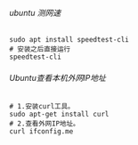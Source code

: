 ###### ubuntu 测网速
```
sudo apt install speedtest-cli
# 安装之后直接运行
speedtest-cli
```

###### Ubuntu查看本机外网IP地址
```
# 1.安装curl工具。
sudo apt-get install curl
# 2.查看外网IP地址。
curl ifconfig.me
```